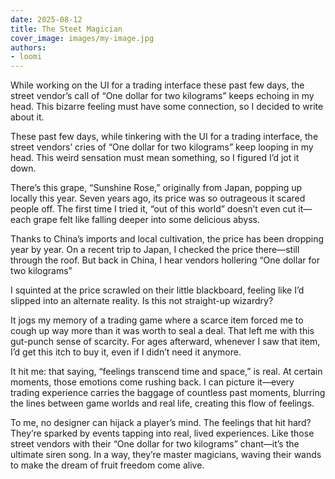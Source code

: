 ```yaml
---
date: 2025-08-12
title: The Steet Magician
cover_image: images/my-image.jpg
authors:
- loomi
---
```

While working on the UI for a trading interface these past few days, the street vendor’s call of “One dollar for two kilograms” keeps echoing in my head. This bizarre feeling must have some connection, so I decided to write about it.<!-- more -->

These past few days, while tinkering with the UI for a trading interface, the street vendors’ cries of “One dollar for two kilograms” keep looping in my head. This weird sensation must mean something, so I figured I’d jot it down.

There’s this grape, “Sunshine Rose,” originally from Japan, popping up locally this year. Seven years ago, its price was so outrageous it scared people off. The first time I tried it, “out of this world” doesn’t even cut it—each grape felt like falling deeper into some delicious abyss.

Thanks to China’s imports and local cultivation, the price has been dropping year by year. On a recent trip to Japan, I checked the price there—still through the roof. But back in China, I hear vendors hollering “One dollar for two kilograms”

I squinted at the price scrawled on their little blackboard, feeling like I’d slipped into an alternate reality. Is this not straight-up wizardry?

It jogs my memory of a trading game where a scarce item forced me to cough up way more than it was worth to seal a deal. That left me with this gut-punch sense of scarcity. For ages afterward, whenever I saw that item, I’d get this itch to buy it, even if I didn’t need it anymore.

It hit me: that saying, “feelings transcend time and space,” is real. At certain moments, those emotions come rushing back. I can picture it—every trading experience carries the baggage of countless past moments, blurring the lines between game worlds and real life, creating this flow of feelings.

To me, no designer can hijack a player’s mind. The feelings that hit hard? They’re sparked by events tapping into real, lived experiences. Like those street vendors with their “One dollar for two kilograms” chant—it’s the ultimate siren song. In a way, they’re master magicians, waving their wands to make the dream of fruit freedom come alive.